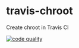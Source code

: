 # travis-chroot
Create chroot in Travis CI

<a href="https://travis-ci.org/ahmed-dinar/travis-chroot"><img src="https://travis-ci.org/ahmed-dinar/travis-chroot.svg?branch=master" alt="code quality"></a>
